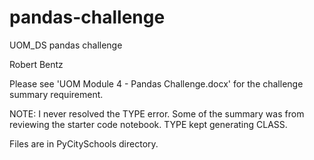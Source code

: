 # pandas-challenge
UOM_DS pandas challenge

Robert Bentz

Please see 'UOM Module 4 - Pandas Challenge.docx' for the challenge summary requirement.

NOTE:  I never resolved the TYPE error. Some of the summary was from reviewing the starter code notebook. TYPE kept generating CLASS.

Files are in PyCitySchools directory.
